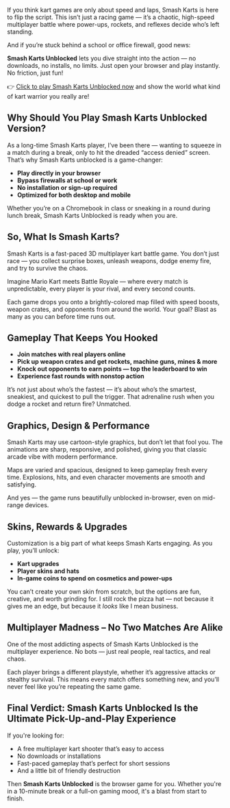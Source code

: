 If you think kart games are only about speed and laps, Smash Karts is here to flip the script. This isn’t just a racing game — it’s a chaotic, high-speed multiplayer battle where power-ups, rockets, and reflexes decide who’s left standing.

And if you’re stuck behind a school or office firewall, good news:

**Smash Karts Unblocked** lets you dive straight into the action — no downloads, no installs, no limits. Just open your browser and play instantly. No friction, just fun!

👉 [Click to play Smash Karts Unblocked now](https://1kb.link/k1Uobt) and show the world what kind of kart warrior you really are!

## Why Should You Play Smash Karts Unblocked Version?

As a long-time Smash Karts player, I’ve been there — wanting to squeeze in a match during a break, only to hit the dreaded “access denied” screen. That’s why Smash Karts unblocked is a game-changer:

* **Play directly in your browser**
* **Bypass firewalls at school or work**
* **No installation or sign-up required**
* **Optimized for both desktop and mobile**

Whether you’re on a Chromebook in class or sneaking in a round during lunch break, Smash Karts Unblocked is ready when you are.

## So, What Is Smash Karts?

Smash Karts is a fast-paced 3D multiplayer kart battle game. You don’t just race — you collect surprise boxes, unleash weapons, dodge enemy fire, and try to survive the chaos.

Imagine Mario Kart meets Battle Royale — where every match is unpredictable, every player is your rival, and every second counts.

Each game drops you onto a brightly-colored map filled with speed boosts, weapon crates, and opponents from around the world. Your goal? Blast as many as you can before time runs out.

## Gameplay That Keeps You Hooked

* **Join matches with real players online**
* **Pick up weapon crates and get rockets, machine guns, mines & more**
* **Knock out opponents to earn points — top the leaderboard to win**
* **Experience fast rounds with nonstop action**

It’s not just about who’s the fastest — it’s about who’s the smartest, sneakiest, and quickest to pull the trigger. That adrenaline rush when you dodge a rocket and return fire? Unmatched.

## Graphics, Design & Performance

Smash Karts may use cartoon-style graphics, but don’t let that fool you. The animations are sharp, responsive, and polished, giving you that classic arcade vibe with modern performance.

Maps are varied and spacious, designed to keep gameplay fresh every time. Explosions, hits, and even character movements are smooth and satisfying.

And yes — the game runs beautifully unblocked in-browser, even on mid-range devices.

## Skins, Rewards & Upgrades

Customization is a big part of what keeps Smash Karts engaging. As you play, you’ll unlock:

* **Kart upgrades**
* **Player skins and hats**
* **In-game coins to spend on cosmetics and power-ups**

You can’t create your own skin from scratch, but the options are fun, creative, and worth grinding for. I still rock the pizza hat — not because it gives me an edge, but because it *looks* like I mean business.

## Multiplayer Madness – No Two Matches Are Alike

One of the most addicting aspects of Smash Karts Unblocked is the multiplayer experience. No bots — just real people, real tactics, and real chaos.

Each player brings a different playstyle, whether it’s aggressive attacks or stealthy survival. This means every match offers something new, and you’ll never feel like you’re repeating the same game.

## Final Verdict: Smash Karts Unblocked Is the Ultimate Pick-Up-and-Play Experience

If you're looking for:

* A free multiplayer kart shooter that’s easy to access
* No downloads or installations
* Fast-paced gameplay that’s perfect for short sessions
* And a little bit of friendly destruction

Then **Smash Karts Unblocked** is the browser game for you. Whether you're in a 10-minute break or a full-on gaming mood, it's a blast from start to finish.
